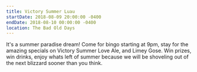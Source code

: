```yaml
---
title: Victory Summer Luau
startDate: 2018-08-09 20:00:00 -0400
endDate: 2018-08-10 00:00:00 -0400
location: The Bad Old Days
---
```


It's a summer paradise dream! Come for bingo starting at 9pm, stay for the amazing specials on Victory Summer Love Ale, and Limey Gose. Win prizes, win drinks, enjoy whats left of summer because we will be shoveling out of the next blizzard sooner than you think.
